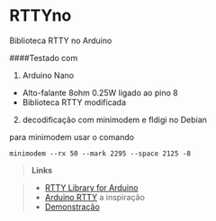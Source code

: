 # RTTYno
Biblioteca RTTY no Arduino

####Testado com
1. Arduino Nano
  * Alto-falante 8ohm 0.25W ligado ao pino 8
  * Biblioteca RTTY modificada
2. decodificação com minimodem e fldigi no Debian

para minimodem usar o comando
```
minimodem --rx 50 --mark 2295 --space 2125 -8
```
>**Links**

> - [RTTY Library for Arduino](http://www.timzaman.com/2011/04/radio-rtty-library-for-arduino/)
> - [Arduino RTTY](http://emmanuelgranatello.blogspot.com.br/2012/07/arduino-rtty.html) a inspiração
> - [Demonstração](https://youtu.be/SwSwrsqfsNM)



